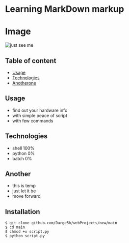 # Learning MarkDown markup 

# Image 

![just see me](./)

## Table of content
* [Usage](#Usage)
* [Technologies](#Technologies)
* [Anotherone](#Another)

## Usage

* find out your hardware info
* with simple peace of script
* with few commands

## Technologies

* shell 100%
* python 0%
* batch 0%

## Another

* this is temp
* just let it be
* move forward

## Installation

```
$ git clone github.com/Durge5h/webProjects/new/main
$ cd main
$ chmod +x script.py
$ python script.py
```
